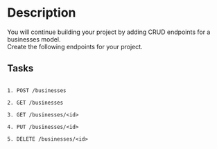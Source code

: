 # Description
You will continue building your project by adding CRUD endpoints for a businesses model.<br>
Create the following endpoints for your project.<br>


## Tasks

```

1. POST /businesses

2. GET /businesses

3. GET /businesses/<id>

4. PUT /businesses/<id>

5. DELETE /businesses/<id>

```